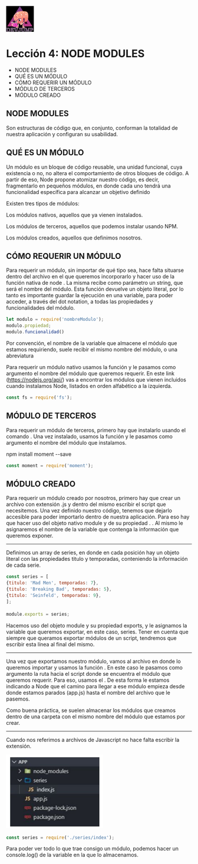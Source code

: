 <img  src='../logo.png' height='70px'>

# Lección 4: NODE MODULES

* NODE MODULES
* QUÉ ES UN MÓDULO
* CÓMO REQUERIR UN MÓDULO
* MÓDULO DE TERCEROS
* MÓDULO CREADO

## NODE MODULES

Son estructuras de código que, en conjunto, conforman la totalidad de nuestra aplicación y configuran su usabilidad.

## QUÉ ES UN MÓDULO

Un módulo es un bloque de código reusable, una unidad funcional, cuya existencia o no, no altera el comportamiento de otros bloques de código.
A partir de eso, Node propone atomizar nuestro código, es decir, fragmentarlo en pequeños módulos, en donde cada uno tendrá una funcionalidad específica para alcanzar un objetivo definido

Existen tres tipos de módulos:

Los módulos nativos, aquellos
que ya vienen instalados.

Los módulos de terceros,
aquellos que podemos instalar
usando NPM.

Los módulos creados, aquellos
que definimos nosotros.

## CÓMO REQUERIR UN MÓDULO

Para requerir un módulo, sin importar de qué tipo sea, hace falta situarse dentro del archivo en el que queremos incorporarlo y hacer uso de la función nativa de node . La misma recibe como parámetro un string, que será el nombre del módulo.
Esta función devuelve un objeto literal, por lo tanto es importante guardar la ejecución en una variable, para poder acceder, a través del dot notation, a todas las propiedades y funcionalidades del módulo.

```javascript
let modulo = require('nombreModulo');
modulo.propiedad;
modulo.funcionalidad() 
```

Por convención, el nombre de la
variable que almacene el módulo
que estamos requiriendo, suele
recibir el mismo nombre del
módulo, o una abreviatura

Para requerir un módulo nativo usamos la función y le pasamos como argumento el nombre del módulo que queremos requerir.
En este link (https://nodejs.org/api/) vas a encontrar los módulos que vienen incluidos cuando instalamos Node, listados en orden alfabético a la izquierda.

```javascript
const fs = require('fs');
```

## MÓDULO DE TERCEROS

Para requerir un módulo de terceros, primero hay que instalarlo usando el comando .
Una vez instalado, usamos la función y le pasamos como argumento el nombre del módulo que instalamos.

npm install moment --save

```javascript
const moment = require('moment');
```

## MÓDULO CREADO

Para requerir un módulo creado por nosotros, primero hay que crear un archivo con extensión .js y dentro del mismo escribir el script que necesitemos.
Una vez definido nuestro código, tenemos que dejarlo accesible
para poder importarlo dentro de nuestra aplicación. Para eso hay que hacer uso del objeto nativo module y de su propiedad
. . Al mismo le asignaremos el nombre de la variable que contenga la información que queremos exponer.

---------------------------------------------------------------------

Definimos un array de series, en donde en cada posición hay un objeto literal con las propiedades titulo y temporadas, conteniendo la información de cada serie.
```javascript
const series = [
{titulo: 'Mad Men', temporadas: 7},
{titulo: 'Breaking Bad', temporadas: 5},
{titulo: 'Seinfeld', temporadas: 9},
];

module.exports = series;
```
Hacemos uso del objeto module y su propiedad exports, y le asignamos la variable que queremos exportar, en este caso, series. Tener en cuenta que siempre que queramos exportar módulos de un script, tendremos que escribir esta línea al final del mismo.

-----------------------------------------------------------------------

Una vez que exportamos nuestro módulo, vamos al archivo en donde lo queremos importar y usamos la función .
En este caso le pasamos como argumento la ruta hacia el script donde se encuentra el módulo que queremos requerir. Para eso, usamos el . De esta forma le estamos indicando a Node que el camino para llegar a ese módulo empieza desde donde estamos parados (app.js) hasta el nombre del archivo que le pasemos.

Como buena práctica, se suelen almacenar los
módulos que creamos dentro de una carpeta con el
mismo nombre del módulo que estamos por crear.

----------------------------------------------------------------------

Cuando nos referimos a archivos de Javascript no hace falta
escribir la extensión.


<img  src='../img/module.jpg' height='200px'>

```javascript
const series = require('./series/index');
```

Para poder ver todo lo que trae
consigo un módulo, podemos
hacer un console.log() de la
variable en la que lo
almacenamos.





